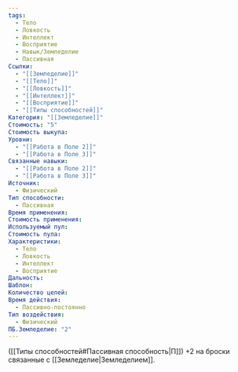 ```yaml
---
tags:
  - Тело
  - Ловкость
  - Интеллект
  - Восприятие
  - Навык/Земледелие
  - Пассивная
Ссылки:
  - "[[Земледелие]]"
  - "[[Тело]]"
  - "[[Ловкость]]"
  - "[[Интеллект]]"
  - "[[Восприятие]]"
  - "[[Типы способностей]]"
Категория: "[[Земледелие]]"
Стоимость: "5"
Стоимость выкупа: 
Уровни:
  - "[[Работа в Поле 2]]"
  - "[[Работа в Поле 3]]"
Связанные навыки:
  - "[[Работа в Поле 2]]"
  - "[[Работа в Поле 3]]"
Источник:
  - Физический
Тип способности:
  - Пассивная
Время применения: 
Стоимость применения: 
Используемый пул: 
Стоимость пула: 
Характеристики:
  - Тело
  - Ловкость
  - Интеллект
  - Восприятие
Дальность: 
Шаблон: 
Количество целей: 
Время действия:
  - Пассивно-постоянно
Тип воздействия:
  - Физический
ПБ.Земледелие: "2"
---
```

([[Типы способностей#Пассивная способность|П]]) +2 на броски связанные с [[Земледелие|Земледелием]].